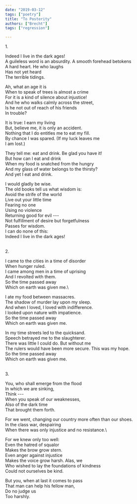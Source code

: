 ```yaml
---
date: "2019-03-12"
tags: ["poetry"]
title: "To Posterity"
authors: ["Brecht"]
tags: ["regression"]

---
```



1\.

Indeed I live in the dark ages!<!--more-->\
A guileless word is an absurdity. A smooth forehead betokens\
A hard heart. He who laughs\
Has not yet heard\
The terrible tidings.

Ah, what an age it is\
When to speak of trees is almost a crime\
For it is a kind of silence about injustice!\
And he who walks calmly across the street,\
Is he not out of reach of his friends\
In trouble?

It is true: I earn my living\
But, believe me, it is only an accident.\
Nothing that I do entitles me to eat my fill.\
By chance I was spared. (If my luck leaves me\
I am lost.)

They tell me: eat and drink. Be glad you have it!\
But how can I eat and drink\
When my food is snatched from the hungry\
And my glass of water belongs to the thirsty?\
And yet I eat and drink.

I would gladly be wise.\
The old books tell us what wisdom is:\
Avoid the strife of the world\
Live out your little time\
Fearing no one\
Using no violence\
Returning good for evil ---\
Not fulfillment of desire but forgetfulness\
Passes for wisdom.\
I can do none of this:\
Indeed I live in the dark ages!\
&nbsp;

2\.

I came to the cities in a time of disorder\
When hunger ruled.\
I came among men in a time of uprising\
And I revolted with them.\
So the time passed away\
Which on earth was given me.\

I ate my food between massacres.\
The shadow of murder lay upon my sleep.\
And when I loved, I loved with indifference.\
I looked upon nature with impatience.\
So the time passed away\
Which on earth was given me.

In my time streets led to the quicksand.\
Speech betrayed me to the slaughterer.\
There was little I could do. But without me\
The rulers would have been more secure. This was my hope.\
So the time passed away\
Which on earth was given me.\
&nbsp;

3\.

You, who shall emerge from the flood\
In which we are sinking,\
Think ---\
When you speak of our weaknesses,\
Also of the dark time\
That brought them forth.

For we went, changing our country more often than our shoes.\
In the class war, despairing\
When there was only injustice and no resistance.\

For we knew only too well:\
Even the hatred of squalor\
Makes the brow grow stern.\
Even anger against injustice\
Makes the voice grow harsh. Alas, we\
Who wished to lay the foundations of kindness\
Could not ourselves be kind.

But you, when at last it comes to pass\
That man can help his fellow man,\
Do no judge us\
Too harshly.
